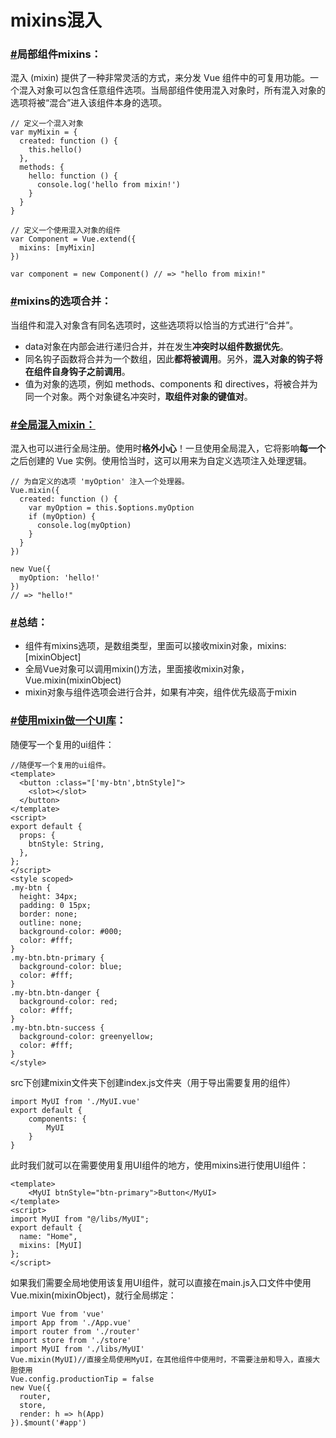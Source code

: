 # mixins混入
### [#](https://rayhomie.gitee.io/rayhomieblog/VUE/VueMixin/#%E5%B1%80%E9%83%A8%E7%BB%84%E4%BB%B6mixins%EF%BC%9A)局部组件mixins：
混入 (mixin) 提供了一种非常灵活的方式，来分发 Vue 组件中的可复用功能。一个混入对象可以包含任意组件选项。当局部组件使用混入对象时，所有混入对象的选项将被“混合”进入该组件本身的选项。

```
// 定义一个混入对象
var myMixin = {
  created: function () {
    this.hello()
  },
  methods: {
    hello: function () {
      console.log('hello from mixin!')
    }
  }
}

// 定义一个使用混入对象的组件
var Component = Vue.extend({
  mixins: [myMixin]
})

var component = new Component() // => "hello from mixin!"
```

### [#](https://rayhomie.gitee.io/rayhomieblog/VUE/VueMixin/#mixins%E7%9A%84%E9%80%89%E9%A1%B9%E5%90%88%E5%B9%B6%EF%BC%9A)mixins的选项合并：
当组件和混入对象含有同名选项时，这些选项将以恰当的方式进行“合并”。

- data对象在内部会进行递归合并，并在发生**冲突时以组件数据优先**。
- 同名钩子函数将合并为一个数组，因此**都将被调用**。另外，**混入对象的钩子将在组件自身钩子之前调用**。
- 值为对象的选项，例如 methods、components 和 directives，将被合并为同一个对象。两个对象键名冲突时，**取组件对象的键值对**。
### [#](https://rayhomie.gitee.io/rayhomieblog/VUE/VueMixin/#%E5%85%A8%E5%B1%80%E6%B7%B7%E5%85%A5mixin%EF%BC%9A)[全局混入mixin：](https://cn.vuejs.org/v2/guide/mixins.html#%E5%85%A8%E5%B1%80%E6%B7%B7%E5%85%A5)
混入也可以进行全局注册。使用时**格外小心**！一旦使用全局混入，它将影响**每一个**之后创建的 Vue 实例。使用恰当时，这可以用来为自定义选项注入处理逻辑。

```
// 为自定义的选项 'myOption' 注入一个处理器。
Vue.mixin({
  created: function () {
    var myOption = this.$options.myOption
    if (myOption) {
      console.log(myOption)
    }
  }
})

new Vue({
  myOption: 'hello!'
})
// => "hello!"
```

### [#](https://rayhomie.gitee.io/rayhomieblog/VUE/VueMixin/#%E6%80%BB%E7%BB%93%EF%BC%9A)总结：

- 组件有mixins选项，是数组类型，里面可以接收mixin对象，mixins:[mixinObject]
- 全局Vue对象可以调用mixin()方法，里面接收mixin对象，Vue.mixin(mixinObject)
- mixin对象与组件选项会进行合并，如果有冲突，组件优先级高于mixin
### [#](https://rayhomie.gitee.io/rayhomieblog/VUE/VueMixin/#%E4%BD%BF%E7%94%A8mixin%E5%81%9A%E4%B8%80%E4%B8%AAui%E5%BA%93%EF%BC%9A)[使用mixin做一个UI库](https://www.bilibili.com/video/BV1LC4y1h7LQ?from=search&seid=7349708970822568843)：
随便写一个复用的ui组件：

```vue
//随便写一个复用的ui组件。
<template>
  <button :class="['my-btn',btnStyle]">
    <slot></slot>
  </button>
</template>
<script>
export default {
  props: {
    btnStyle: String,
  },
};
</script>
<style scoped>
.my-btn {
  height: 34px;
  padding: 0 15px;
  border: none;
  outline: none;
  background-color: #000;
  color: #fff;
}
.my-btn.btn-primary {
  background-color: blue;
  color: #fff;
}
.my-btn.btn-danger {
  background-color: red;
  color: #fff;
}
.my-btn.btn-success {
  background-color: greenyellow;
  color: #fff;
}
</style>
```

src下创建mixin文件夹下创建index.js文件夹（用于导出需要复用的组件）

```
import MyUI from './MyUI.vue'
export default {
    components: {
        MyUI
    }
}
```

此时我们就可以在需要使用复用UI组件的地方，使用mixins进行使用UI组件：

```vue
<template>
	<MyUI btnStyle="btn-primary">Button</MyUI>
</template>
<script>
import MyUI from "@/libs/MyUI";
export default {
  name: "Home",
  mixins: [MyUI]
};
</script>
```

如果我们需要全局地使用该复用UI组件，就可以直接在main.js入口文件中使用Vue.mixin(mixinObject)，就行全局绑定：

```
import Vue from 'vue'
import App from './App.vue'
import router from './router'
import store from './store'
import MyUI from './libs/MyUI'
Vue.mixin(MyUI)//直接全局使用MyUI，在其他组件中使用时，不需要注册和导入，直接大胆使用
Vue.config.productionTip = false
new Vue({
  router,
  store,
  render: h => h(App)
}).$mount('#app')
```


